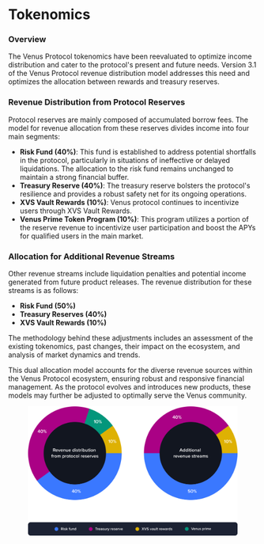 # Tokenomics

### Overview

The Venus Protocol tokenomics have been reevaluated to optimize income distribution and cater to the protocol's present and future needs. Version 3.1 of the Venus Protocol revenue distribution model addresses this need and optimizes the allocation between rewards and treasury reserves.

### Revenue Distribution from Protocol Reserves

Protocol reserves are mainly composed of accumulated borrow fees. The model for revenue allocation from these reserves divides income into four main segments:

* **Risk Fund (40%)**: This fund is established to address potential shortfalls in the protocol, particularly in situations of ineffective or delayed liquidations. The allocation to the risk fund remains unchanged to maintain a strong financial buffer.
* **Treasury Reserve (40%)**: The treasury reserve bolsters the protocol's resilience and provides a robust safety net for its ongoing operations.
* **XVS Vault Rewards (10%)**: Venus protocol continues to incentivize users through XVS Vault Rewards.
* **Venus Prime Token Program (10%)**: This program utilizes a portion of the reserve revenue to incentivize user participation and boost the APYs for qualified users in the main market.

### Allocation for Additional Revenue Streams

Other revenue streams include liquidation penalties and potential income generated from future product releases. The revenue distribution for these streams is as follows:

* **Risk Fund (50%)**
* **Treasury Reserves (40%)**
* **XVS Vault Rewards (10%)**

The methodology behind these adjustments includes an assessment of the existing tokenomics, past changes, their impact on the ecosystem, and analysis of market dynamics and trends.

This dual allocation model accounts for the diverse revenue sources within the Venus Protocol ecosystem, ensuring robust and responsive financial management. As the protocol evolves and introduces new products, these models may further be adjusted to optimally serve the Venus community.

<figure><img src="../.gitbook/assets/84e817e9-de9a-48f3-a41c-0f4be22f1a9e.png" alt=""><figcaption></figcaption></figure>
